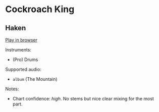 # Cockroach King

## Haken


[Play in browser](http://pages.cs.wisc.edu/~tolly/customs/?title=cockroach-king&artist=haken)

Instruments:

  * (Pro) Drums

Supported audio:

  * `album` (The Mountain)

Notes:

  * Chart confidence: *high*. No stems but nice clear mixing for the most part.

